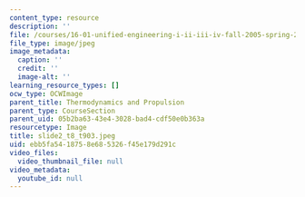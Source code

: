 ```yaml
---
content_type: resource
description: ''
file: /courses/16-01-unified-engineering-i-ii-iii-iv-fall-2005-spring-2006/ebb5fa5418758e685326f45e179d291c_slide2_t8_t903.jpeg
file_type: image/jpeg
image_metadata:
  caption: ''
  credit: ''
  image-alt: ''
learning_resource_types: []
ocw_type: OCWImage
parent_title: Thermodynamics and Propulsion
parent_type: CourseSection
parent_uid: 05b2ba63-43e4-3028-bad4-cdf50e0b363a
resourcetype: Image
title: slide2_t8_t903.jpeg
uid: ebb5fa54-1875-8e68-5326-f45e179d291c
video_files:
  video_thumbnail_file: null
video_metadata:
  youtube_id: null
---
```

